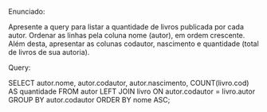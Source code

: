 Enunciado: 

Apresente a query para listar a quantidade de livros publicada por cada autor. Ordenar as linhas pela coluna nome (autor), em ordem crescente. Além desta, apresentar as colunas codautor, nascimento e quantidade (total de livros de sua autoria).

Query:

SELECT 
    autor.nome,
    autor.codautor,
    autor.nascimento,
    COUNT(livro.cod) AS quantidade
FROM 
    autor
LEFT JOIN
    livro ON autor.codautor = livro.autor
GROUP BY 
    autor.codautor
ORDER BY 
    nome ASC;